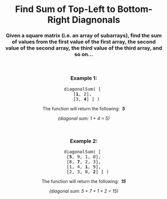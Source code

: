 <div align = "center">

# Find Sum of Top-Left to Bottom-Right Diagnonals

</div>

<div align = "center">

<h3>Given a square matrix (i.e. an array of subarrays), find the sum of values from the first value of the first array, the second value of the second array, the third value of the third array, and so on...</h3>

<br>

<h3>Example 1:</h3>

<pre>diagonalSum(&nbsp;[&nbsp;<br>[<strong>1</strong>, 2], <br>  [3, <strong>4</strong>]&nbsp;]&nbsp;)</pre>

<p>The function will return the following: &nbsp;<em><strong>5</strong></em></p>
<p><em>(diagonal sum: 1  +  4 = 5)</em></p>

<br>

<h3>Example 2:</h3>

<pre>diagonalSum(&nbsp;[&nbsp;<br> [<strong>5</strong>, 9, 1, 0], <br> [8, <strong>7</strong>, 2, 3], <br> [1, 4, <strong>1</strong>, 9], <br>   [2, 3, 8, <strong>2</strong>]&nbsp;]&nbsp;)</pre>

<p>The function will return the following: &nbsp;<em><strong>15</strong></em></p>
<p><em>(diagonal sum: 5  +  7 +  1 +  2 = 15)</em></p>

</div>
